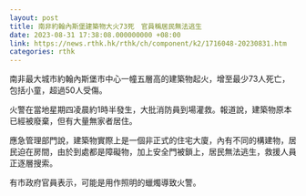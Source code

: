 ```yaml
---
layout: post
title: 南非約翰內斯堡建築物大火73死　官員稱居民無法逃生
date: 2023-08-31 17:38:08.000000000 +08:00
link: https://news.rthk.hk/rthk/ch/component/k2/1716048-20230831.htm
categories: rthk
---
```


南非最大城市約翰內斯堡市中心一幢五層高的建築物起火，增至最少73人死亡，包括小童，超過50人受傷。

火警在當地星期四凌晨約1時半發生，大批消防員到場灌救。報道說，建築物原本已經被廢棄，但有大量無家者居住。

應急管理部門說，建築物實際上是一個非正式的住宅大廈，內有不同的構建物，居民迫在房間，由於到處都是障礙物，加上安全門被鎖上，居民無法逃生，救援人員正逐層搜索。

有市政府官員表示，可能是用作照明的蠟燭導致火警。
